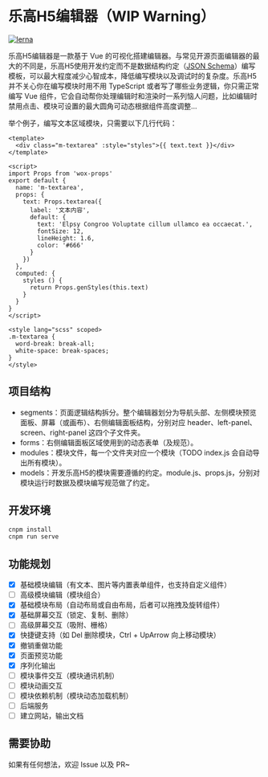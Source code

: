 # 乐高H5编辑器（WIP Warning）

[![lerna](https://img.shields.io/badge/maintained%20with-lerna-cc00ff.svg)](https://lerna.js.org/)

乐高H5编辑器是一款基于 Vue 的可视化搭建编辑器。与常见开源页面编辑器的最大的不同是，乐高H5使用开发约定而不是数据结构约定（[JSON Schema](https://json-schema.org/understanding-json-schema/)）编写模板，可以最大程度减少心智成本，降低编写模块以及调试时的复杂度。乐高H5并不关心你在编写模块时用不用 TypeScript 或者写了哪些业务逻辑，你只需正常编写 Vue 组件，它会自动帮你处理编辑时和渲染时一系列恼人问题，比如编辑时禁用点击、模块可设置的最大圆角可动态根据组件高度调整...

举个例子，编写文本区域模块，只需要以下几行代码：

```vue
<template>
  <div class="m-textarea" :style="styles">{{ text.text }}</div>
</template>

<script>
import Props from 'wox-props'
export default {
  name: 'm-textarea',
  props: {
    text: Props.textarea({
      label: '文本内容',
      default: {
        text: 'Elpsy Congroo Voluptate cillum ullamco ea occaecat.',
        fontSize: 12,
        lineHeight: 1.6,
        color: '#666'
      }
    })
  },
  computed: {
    styles () {
      return Props.genStyles(this.text)
    }
  }
}
</script>

<style lang="scss" scoped>
.m-textarea {
  word-break: break-all;
  white-space: break-spaces;
}
</style>
```

## 项目结构

* segments：页面逻辑结构拆分。整个编辑器划分为导航头部、左侧模块预览面板、屏幕（或画布）、右侧编辑面板结构，分别对应 header、left-panel、screen、right-panel 这四个子文件夹。
* forms：右侧编辑面板区域使用到的动态表单（及规范）。
* modules：模块文件，每一个文件夹对应一个模块（TODO index.js 会自动导出所有模块）。
* models：开发乐高H5的模块需要遵循的约定。module.js、props.js，分别对模块运行时数据及模块编写规范做了约定。

## 开发环境

```bash
cnpm install
cnpm run serve
```

## 功能规划

- [x] 基础模块编辑（有文本、图片等内置表单组件，也支持自定义组件）
- [ ] 高级模块编辑（模块组合）
- [x] 基础模块布局（自动布局或自由布局，后者可以拖拽及旋转组件）
- [x] 基础屏幕交互（锁定、复制、删除）
- [ ] 高级屏幕交互（吸附、栅格）
- [x] 快捷键支持（如 Del 删除模块，Ctrl + UpArrow 向上移动模块）
- [x] 撤销重做功能
- [x] 页面预览功能
- [x] 序列化输出
- [ ] 模块事件交互（模块通讯机制）
- [ ] 模块动画交互
- [ ] 模块依赖机制（模块动态加载机制）
- [ ] 后端服务
- [ ] 建立网站，输出文档

## 需要协助

如果有任何想法，欢迎 Issue 以及 PR~
